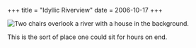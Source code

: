 +++
title = "Idyllic Riverview"
date = 2006-10-17
+++

![Two chairs overlook a river with a house in the background.](http://www.aphoenix.ca/photoblog/photos/IdyllicRiverview.jpg "So... Relaxing...")

This is the sort of place one could sit for hours on end.
